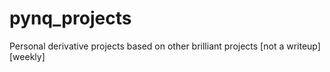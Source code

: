 # pynq_projects
Personal derivative projects based on other brilliant projects [not a writeup] [weekly]
